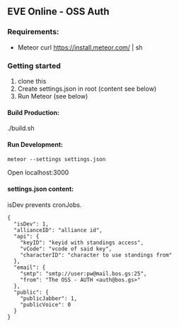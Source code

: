 ## EVE Online - OSS Auth

### Requirements:
- Meteor
    curl https://install.meteor.com/ | sh

### Getting started
1. clone this
2. Create settings.json in root (content see below)
3. Run Meteor (see below)

#### Build Production:
./build.sh

#### Run Development:
    meteor --settings settings.json
Open localhost:3000


#### settings.json content:

isDev prevents cronJobs.

```
{
  "isDev": 1, 
  "allianceID": "alliance id",
  "api": {
    "keyID": "keyid with standings access",
    "vCode": "vcode of said key",
    "characterID": "character to use standings from"
  },
  "email": {
    "smtp": "smtp://user:pw@mail.bos.gs:25",
    "from": "The OSS - AUTH <auth@bos.gs>"
  },
  "public": {
    "publicJabber": 1,
    "publicVoice": 0
  }
}

```